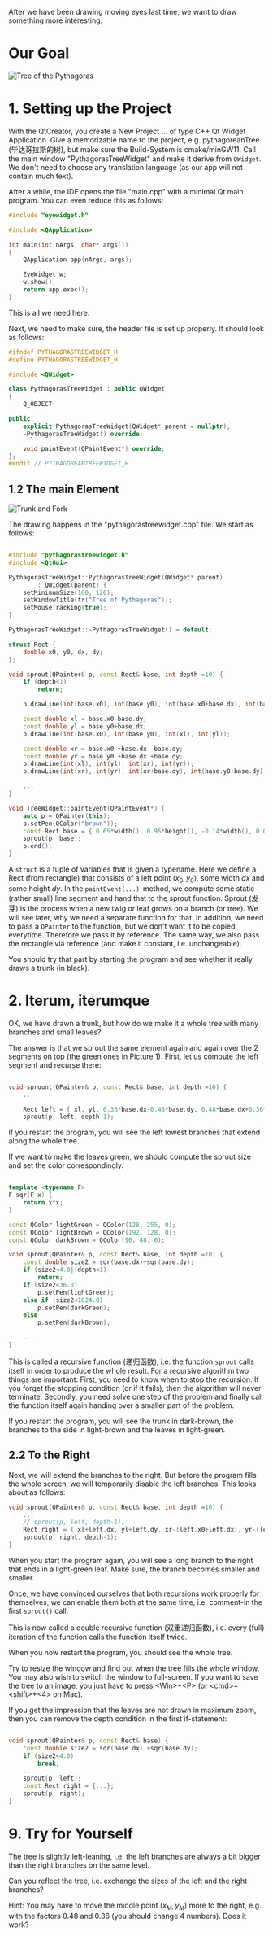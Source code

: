 After we have been drawing moving eyes last time, we want to draw something more interesting.

# Our Goal

![Tree of the Pythagoras](/img/pythagorasTree.png)

# 1. Setting up the Project

With the QtCreator, you create a New Project ... of type C++ Qt Widget Application.  Give a memorizable name to the project, e.g. pythagoreanTree (毕达哥拉斯的树), but make sure the Build-System is cmake/minGW11.  Call the main window "PythagorasTreeWidget" and make it derive from `QWidget`. We don't need to choose any translation language (as our app will not contain much text).

After a while, the IDE opens the file "main.cpp" with a minimal Qt main program.  You can even reduce this as follows:

```C++
#include "eyewidget.h"

#include <QApplication>

int main(int nArgs, char* args[])
{
    QApplication app(nArgs, args);

    EyeWidget w;
    w.show();
    return app.exec();
}
```

This is all we need here.

Next, we need to make sure, the header file is set up properly.  It should look as follows:

```C++
#ifndef PYTHAGORASTREEWIDGET_H
#define PYTHAGORASTREEWIDGET_H

#include <QWidget>

class PythagorasTreeWidget : public QWidget
{
    Q_OBJECT

public:
    explicit PythagorasTreeWidget(QWidget* parent = nullptr);
    ~PythagorasTreeWidget() override;

    void paintEvent(QPaintEvent*) override;
};
#endif // PYTHAGOREANTREEWIDGET_H
```

## 1.2 The main Element

![Trunk and Fork](/img/trunkAndFork.png "200x300")

The drawing happens in the "pythagorastreewidget.cpp" file.  We start as follows:

```C++

#include "pythagorastreewidget.h"
#include <QtGui>

PythagorasTreeWidget::PythagorasTreeWidget(QWidget* parent)
        : QWidget(parent) {
    setMinimumSize(160, 120);
    setWindowTitle(tr("Tree of Pythagoras"));
    setMouseTracking(true);
}

PythagorasTreeWidget::~PythagorasTreeWidget() = default;

struct Rect {
    double x0, y0, dx, dy;
};

void sprout(QPainter& p, const Rect& base, int depth =10) {
    if (depth<1)
        return;

    p.drawLine(int(base.x0), int(base.y0), int(base.x0+base.dx), int(base.y0+base.dy));

    const double xl = base.x0-base.dy;
    const double yl = base.y0+base.dx;
    p.drawLine(int(base.x0), int(base.y0), int(xl), int(yl));

    const double xr = base.x0 +base.dx -base.dy;
    const double yr = base.y0 +base.dx +base.dy;
    p.drawLine(int(xl), int(yl), int(xr), int(yr));
    p.drawLine(int(xr), int(yr), int(xr+base.dy), int(base.y0+base.dy));

    ...
}

void TreeWidget::paintEvent(QPaintEvent*) {
    auto p = QPainter(this);
    p.setPen(QColor("brown"));
    const Rect base = { 0.65*width(), 0.95*height(), -0.14*width(), 0.0 };
    sprout(p, base);
    p.end();
}

```

A `struct` is a tuple of variables that is given a typename.  Here we define a Rect (from rectangle) that consists of a left point $(x_0, y_0)$, some width $dx$ and some height $dy$.  In the `paintEvent(...)`-method, we  compute some static (rather small) line segment and hand that to the sprout function.  Sprout (发芽) is the process when a new twig or leaf grows on a branch (or tree).  We will see later, why we need a separate function for that.  In addition, we need to pass a `QPainter` to the function, but we don't want it to be copied everytime.  Therefore we pass it by reference.  The same way, we also pass the rectangle via reference (and make it constant, i.e. unchangeable).

You should try that part by starting the program and see whether it really draws a trunk (in black).


# 2. Iterum, iterumque

OK, we have drawn a trunk, but how do we make it a whole tree with many branches and small leaves?

The answer is that we sprout the same element again and again over the 2 segments on top (the green ones in Picture 1).  First, let us compute the left segment and recurse there:

```C++

void sprount(QPainter& p, const Rect& base, int depth =10) {
    ...

    Rect left = { xl, yl, 0.36*base.dx-0.48*base.dy, 0.48*base.dx+0.36*base.dy };
    sprout(p, left, depth-1);
```

If you restart the program, you will see the left lowest branches that extend along the whole tree.

If we want to make the leaves green, we should compute the sprout size and set the color correspondingly.

```C++

template <typename F>
F sqr(F x) {
    return x*x;
}

const QColor lightGreen = QColor(128, 255, 0);
const QColor lightBrown = QColor(192, 128, 0);
const QColor darkBrown = QColor(96, 48, 0);

void sprout(QPainter& p, const Rect& base, int depth =10) {
    const double size2 = sqr(base.dx)+sqr(base.dy);
    if (size2<4.0||depth<1)
        return;
    if (size2<36.0)
        p.setPen(lightGreen);
    else if (size2<1024.0)
        p.setPen(darkGreen);
    else
        p.setPen(darkBrown);

    ...
}
```

This is called a recursive function (递归函数), i.e. the function `sprout` calls itself in order to produce the whole result.  For a recursive algorithm two things are important:  First, you need to know when to stop the recursion.  If you forget the stopping condition (or if it fails), then the algorithm will never terminate.  Secondly, you need solve one step of the problem and finally call the function itself again handing over a smaller part of the problem.

If you restart the program, you will see the trunk in dark-brown, the branches to the side in light-brown and the leaves in light-green.

## 2.2 To the Right

Next, we will extend the branches to the right.  But before the program fills the whole screen, we will temporarily disable the left branches.  This looks about as follows:

```C++
void sprout(QPainter& p, const Rect& base, int depth =10) {
    ...
    // sprout(p, left, depth-1);
    Rect right = { xl+left.dx, yl+left.dy, xr-(left.x0+left.dx), yr-(left.y0+left.dy) };
    sprout(p, right, depth-1);
}
```

When you start the program again, you will see a long branch to the right that ends in a light-green leaf.  Make sure, the branch becomes smaller and smaller.

Once, we have convinced ourselves that both recursions work properly for themselves, we can enable them both at the same time, i.e. comment-in the first `sprout()` call.

This is now called a double recursive function (双重递归函数), i.e. every (full) iteration of the function calls the function itself twice.

When you now restart the program, you should see the whole tree.

Try to resize the window and find out when the tree fills the whole window.  You may also wish to switch the window to full-screen.  If you want to save the tree to an image, you just have to press \<Win\>+\<P\> (or \<cmd\>+\<shift\>+\<4\> on Mac).  

If you get the impression that the leaves are not drawn in maximum zoom, then you can remove the depth condition in the first if-statement:

```C++

void sprout(QPainter& p, const Rect& base) {
    const double size2 = sqr(base.dx) +sqr(base.dy);
    if (size2<4.0)
        break;
    ...
    sprout(p, left);
    const Rect right = {...};
    sprout(p, right);
}
```


# 9. Try for Yourself

The tree is slightly left-leaning, i.e. the left branches are always a bit bigger than the right branches on the same level.

Can you reflect the tree, i.e. exchange the sizes of the left and the right branches?

Hint:  You may have to move the middle point $(x_M, y_M)$ more to the right, e.g. with the factors $0.48$ and $0.36$ (you should change 4 numbers).  Does it work?
